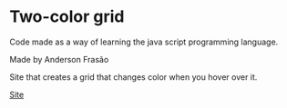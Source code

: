 # Two-color grid

Code made as a way of learning the java script programming language.

Made by Anderson Frasão

Site that creates a grid that changes color when you hover over it.

[Site](https://carmofrasao.github.io/grade-duo-color/)
